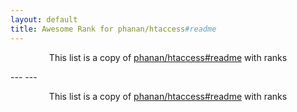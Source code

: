 ```yaml
---
layout: default
title: Awesome Rank for phanan/htaccess#readme
---
```


<p align="center">
	This list is a copy of <a href="https://github.com/phanan/htaccess#readme">phanan/htaccess#readme</a> with ranks
</p>
---
---
<p align="center">
	This list is a copy of <a href="https://github.com/phanan/htaccess#readme">phanan/htaccess#readme</a> with ranks
</p>
